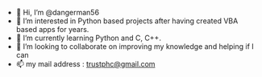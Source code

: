 - 👋 Hi, I’m @dangerman56
- 👀 I’m interested in Python based projects after having created VBA based apps for years.
- 🌱 I’m currently learning Python and C, C++.
- 💞️ I’m looking to collaborate on improving my knowledge and helping if I can 
- 📫 my mail address : trustphc@gmail.com

<!---
dangerman56/dangerman56 is a ✨ special ✨ repository because its `README.md` (this file) appears on your GitHub profile.
You can click the Preview link to take a look at your changes.
--->
